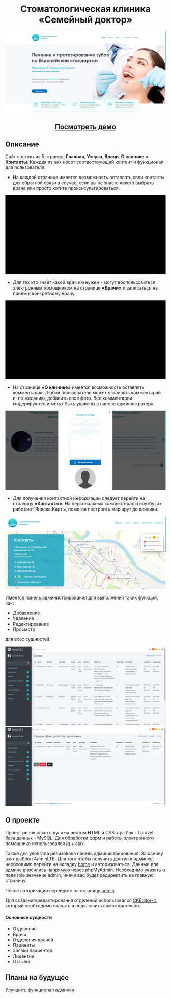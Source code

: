 # <h1 align="center">Стоматологическая клиника «Семейный доктор»</h1>

![main](https://github.com/pavel-mishinfz/dental-clinic/blob/assets/img/main.png)

<h2 align="center">
  <a href="http://dental-clinic.space/">Посмотреть демо</a>
</h2>

## Описание
Сайт состоит из 5 страниц: **Главная**, **Услуги**, **Врачи**, **О клинике** и **Контакты**. Каждая из них несет соотвествующий контент и функционал для пользователя.

+ На каждой странице имеется возможность оставлять свои контакты для обратной связи в случае, если вы не знаете какого выбрать врача или просто хотите проконсультироваться. 

<p align="center">
  <img src="https://github.com/pavel-mishinfz/dental-clinic/blob/assets/gif/main_page.gif" alt="gif_main">
</p>

+ Для тех кто знает какой врач им нужен - могут воспользоваться электронным помощником на странице **«Врачи»** и записаться на прием к конкретному врачу.

<p align="center">
  <img src="https://github.com/pavel-mishinfz/dental-clinic/blob/assets/gif/doctors_gif.gif" alt="gif_doctors">
</p>

+ На странице **«О клинике»** имеется возможность оставлять комментарии. Любой пользователь может оставлять комментарий и, по желанию, добавить свое фото. Все комментарии модерируются и могут быть удалены в панеле администратора.

<p align="center">
  <img src="https://github.com/pavel-mishinfz/dental-clinic/blob/assets/img/review.png" alt="review">
</p>

+ Для получения контактной информации следует перейти на страницу **«Контакты»**. На персональных компьютерах и ноутбуках работают Яндекс.Карты, помогая построить маршрут до клиники.

<p align="center">
  <img src="https://github.com/pavel-mishinfz/dental-clinic/blob/assets/img/contacts.png" alt="contacts">
</p>

Имеется панель администрирования для выполнения таких функций, как:
+ Добавление
+ Удаление
+ Редактирование
+ Просмотр

для всех сущностей.

<p align="center">
  <img src="https://github.com/pavel-mishinfz/dental-clinic/blob/assets/img/admin.png" alt="admin">
  <img src="https://github.com/pavel-mishinfz/dental-clinic/blob/assets/img/admin_show.png" alt="admin_show">
</p>

## О проекте
Проект реализован с нуля на чистом HTML и CSS + js; бэк - Laravel; база данных - MySQL. Для обработки форм и работы электронного помощника использовался jq + ajax.

Также для удобства релизована панель администрирования. За основу взят шаблон AdminLTE. Для того чтобы получить доступ к админке, необходимо перейти на вкладку [home](http://dental-clinic.space/home) и авторизоваться. Данные для админа вносились напрямую через phpMyAdmin. Необходимо указать в поле role значение admin, иначе вас будет редиректить на главную страницу.

После авторизации перейдите на страницу [admin](http://dental-clinic.space/admin). 

Для создания/редактирования отделений использовался [CKEditor-4](https://ckeditor.com/ckeditor-4/), который необходимо скачать и подключить самостоятельно.
#### Основные сущности
+ Отделения
+ Врачи
+ Отделения врачей
+ Пациенты
+ Заявки пациентов
+ Лицензии
+ Отзывы

## Планы на будущее
Улучшить функционал админки

